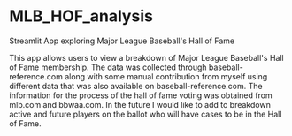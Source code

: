 # MLB_HOF_analysis
Streamlit App exploring Major League Baseball's Hall of Fame 

This app allows users to view a breakdown of Major League Baseball's Hall of Fame membership. The data was collected through baseball-reference.com along with some manual contribution from myself using different data that was also available on baseball-reference.com. The information for the process of the hall of fame voting was obtained from mlb.com and bbwaa.com. In the future I would like to add to breakdown active and future players on the ballot who will have cases to be in the Hall of Fame.
